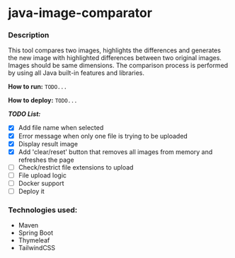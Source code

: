 # java-image-comparator

### Description

This tool compares two images, highlights the differences and generates the new image with highlighted differences between two original images.
Images should be same dimensions. The comparison process is performed by using all Java built-in features and libraries.

**How to run:**
```TODO...```

**How to deploy:**
```TODO...```

**_TODO List:_**
- [x] Add file name when selected
- [x] Error message when only one file is trying to be uploaded
- [x] Display result image 
- [x] Add 'clear/reset' button that removes all images from memory and refreshes the page
- [ ] Check/restrict file extensions to upload
- [ ] File upload logic
- [ ] Docker support 
- [ ] Deploy it 

### Technologies used:
- Maven
- Spring Boot
- Thymeleaf
- TailwindCSS